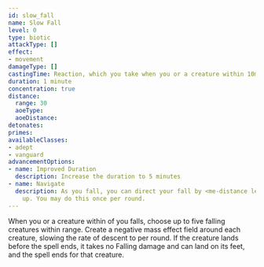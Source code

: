 ```yaml
---
id: slow_fall
name: Slow Fall
level: 0
type: biotic
attackType: []
effect:
- movement
damageType: []
castingTime: Reaction, which you take when you or a creature within 10m of you falls
duration: 1 minute
concentration: true
distance:
  range: 30
  aoeType: 
  aoeDistance: 
detonates: 
primes: 
availableClasses:
- adept
- vanguard
advancementOptions:
- name: Improved Duration
  description: Increase the duration to 5 minutes
- name: Navigate
  description: As you fall, you can direct your fall by <me-distance length="5" /> in any direction except
    up. You may do this once per round.
---
```

When you or a creature within <me-distance length="30" /> of you falls, choose up to five falling creatures within range. Create a negative mass
effect field around each creature, slowing the rate of descent to <me-distance length="60" /> per round. If the creature lands before the spell
ends, it takes no Falling damage and can land on its feet, and the spell ends for that creature.
